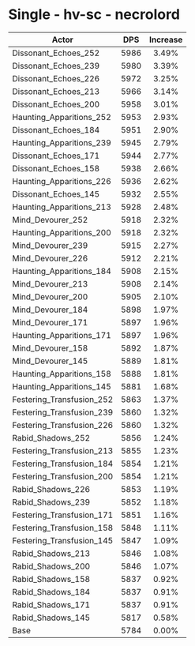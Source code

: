 # Single - hv-sc - necrolord
| Actor | DPS | Increase |
|---|:---:|:---:|
|Dissonant_Echoes_252|5986|3.49%|
|Dissonant_Echoes_239|5980|3.39%|
|Dissonant_Echoes_226|5972|3.25%|
|Dissonant_Echoes_213|5966|3.14%|
|Dissonant_Echoes_200|5958|3.01%|
|Haunting_Apparitions_252|5953|2.93%|
|Dissonant_Echoes_184|5951|2.90%|
|Haunting_Apparitions_239|5945|2.79%|
|Dissonant_Echoes_171|5944|2.77%|
|Dissonant_Echoes_158|5938|2.66%|
|Haunting_Apparitions_226|5936|2.62%|
|Dissonant_Echoes_145|5932|2.55%|
|Haunting_Apparitions_213|5928|2.48%|
|Mind_Devourer_252|5918|2.32%|
|Haunting_Apparitions_200|5918|2.32%|
|Mind_Devourer_239|5915|2.27%|
|Mind_Devourer_226|5912|2.21%|
|Haunting_Apparitions_184|5908|2.15%|
|Mind_Devourer_213|5908|2.14%|
|Mind_Devourer_200|5905|2.10%|
|Mind_Devourer_184|5898|1.97%|
|Mind_Devourer_171|5897|1.96%|
|Haunting_Apparitions_171|5897|1.96%|
|Mind_Devourer_158|5892|1.87%|
|Mind_Devourer_145|5889|1.81%|
|Haunting_Apparitions_158|5888|1.81%|
|Haunting_Apparitions_145|5881|1.68%|
|Festering_Transfusion_252|5863|1.37%|
|Festering_Transfusion_239|5860|1.32%|
|Festering_Transfusion_226|5860|1.32%|
|Rabid_Shadows_252|5856|1.24%|
|Festering_Transfusion_213|5855|1.23%|
|Festering_Transfusion_184|5854|1.21%|
|Festering_Transfusion_200|5854|1.21%|
|Rabid_Shadows_226|5853|1.19%|
|Rabid_Shadows_239|5852|1.18%|
|Festering_Transfusion_171|5851|1.16%|
|Festering_Transfusion_158|5848|1.11%|
|Festering_Transfusion_145|5847|1.09%|
|Rabid_Shadows_213|5846|1.08%|
|Rabid_Shadows_200|5846|1.07%|
|Rabid_Shadows_158|5837|0.92%|
|Rabid_Shadows_184|5837|0.91%|
|Rabid_Shadows_171|5837|0.91%|
|Rabid_Shadows_145|5817|0.58%|
|Base|5784|0.00%|
